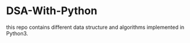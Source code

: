# DSA-With-Python
this repo contains different data structure and algorithms implemented in Python3.
